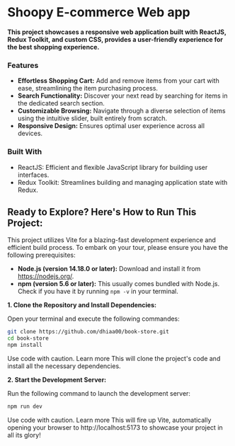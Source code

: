 # Shoopy E-commerce Web app

**This project showcases a responsive web application built with ReactJS, Redux Toolkit, and custom CSS, provides a user-friendly experience for the best shopping experience.**

### Features

* **Effortless Shopping Cart:** Add and remove items from your cart with ease, streamlining the item purchasing process.
* **Search Functionality:** Discover your next read by searching for items in the dedicated search section.
* **Customizable Browsing:** Navigate through a diverse selection of items using the intuitive slider, built entirely from scratch.
* **Responsive Design:** Ensures optimal user experience across all devices.

### Built With

* ReactJS: Efficient and flexible JavaScript library for building user interfaces.
* Redux Toolkit: Streamlines building and managing application state with Redux.

##  Ready to Explore? Here's How to Run This Project:

This project utilizes Vite for a blazing-fast development experience and efficient build process. To embark on your tour, please ensure you have the following prerequisites:

* **Node.js (version 14.18.0 or later):** Download and install it from https://nodejs.org/.
* **npm (version 5.6 or later):** This usually comes bundled with Node.js. Check if you have it by running `npm -v` in your terminal.

**1. Clone the Repository and Install Dependencies:**

Open your terminal and execute the following commandes:

```bash
git clone https://github.com/dhiaa00/book-store.git
cd book-store
npm install
```
Use code with caution. Learn more
This will clone the project's code and install all the necessary dependencies.


**2. Start the Development Server:**

Run the following command to launch the development server:

```Bash
npm run dev
```
Use code with caution. Learn more
This will fire up Vite, automatically opening your browser to http://localhost:5173 to showcase your project in all its glory!
